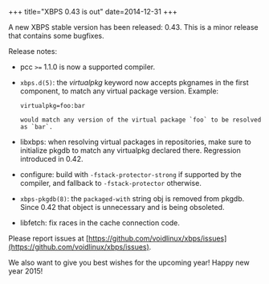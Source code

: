 +++
title="XBPS 0.43 is out"
date=2014-12-31
+++

A new XBPS stable version has been released: 0.43. This is a minor release
that contains some bugfixes.

Release notes:

- pcc `>=` 1.1.0 is now a supported compiler.

- `xbps.d(5)`: the *virtualpkg* keyword now accepts pkgnames in the first component,
to match any virtual package version. Example:

	`virtualpkg=foo:bar`

      would match any version of the virtual package `foo` to be resolved as `bar`.

- libxbps: when resolving virtual packages in repositories, make sure to initialize
pkgdb to match any virtualpkg declared there. Regression introduced in 0.42.

- configure: build with `-fstack-protector-strong` if supported by the compiler,
and fallback to `-fstack-protector` otherwise.

- `xbps-pkgdb(8)`: the `packaged-with` string obj is removed from pkgdb.
Since 0.42 that object is unnecessary and is being obsoleted.

- libfetch: fix races in the cache connection code.

Please report issues at
[https://github.com/voidlinux/xbps/issues](https://github.com/voidlinux/xbps/issues).

We also want to give you best wishes for the upcoming year!
Happy new year 2015!
